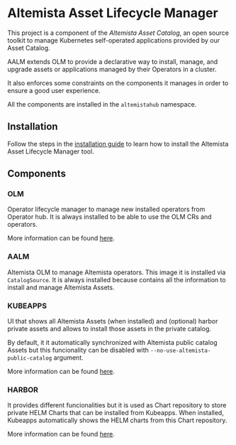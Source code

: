# Altemista Asset Lifecycle Manager
This project is a component of the *Altemista Asset Catalog*, an open source toolkit to manage Kubernetes self-operated applications provided by our Asset Catalog.

AALM extends OLM to provide a declarative way to install, manage, and upgrade assets or applications managed by their Operators in a cluster.

It also enforces some constraints on the components it manages in order to ensure a good user experience.

All the components are installed in the `altemistahub` namespace.

## Installation
Follow the steps in the [installation guide](docs/install-alm.md) to learn how to install the Altemista Asset Lifecycle Manager tool. 

## Components

### OLM
Operator lifecycle manager to manage new installed operators from Operator hub. It is always installed to be able to use the OLM CRs and operators.

More information can be found [here](https://github.com/operator-framework/operator-lifecycle-manager).

### AALM
Altemista OLM to manage Altemista operators. This image it is installed via `CatalogSource`. It is always installed because contains all the information to install and manage Altemista Assets.

### KUBEAPPS
UI that shows all Altemista Assets (when installed) and (optional) harbor private assets and allows to install those assets in the private catalog.

By default, it it automatically synchronized with Altemista public catalog Assets but this funcionality can be disabled with `--no-use-altemista-public-catalog` argument.

More information can be found [here](https://github.com/kubeapps/kubeapps).

### HARBOR
It provides different funcionalities but it is used as Chart repository to store private HELM Charts that can be installed from Kubeapps. When installed, Kubeapps automatically shows the HELM charts from this Chart repository.

More information can be found [here](https://github.com/goharbor/harbor).